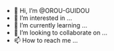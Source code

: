 - 👋 Hi, I’m @OROU-GUIDOU
- 👀 I’m interested in ...
- 🌱 I’m currently learning ...
- 💞️ I’m looking to collaborate on ...
- 📫 How to reach me ...

<!---
OROU-GUIDOU/OROU-GUIDOU is a ✨ special ✨ repository because its `README.md` (this file) appears on your GitHub profile.
You can click the Preview link to take a look at your changes.
--->
